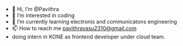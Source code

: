 - 👋 Hi, I’m @Pavithra
- 👀 I’m interested in coding
- 🌱 I’m currently learning electronis and communicatons engineering
- 📫 How to reach me pavithravasu2310@gmail.com
- doing intern in KONE as frontend developer under cloud team.

<!---
Paarvuin/Paarvuin is a ✨ special ✨ repository because its `README.md` (this file) appears on your GitHub profile.
You can click the Preview link to take a look at your changes.
--->
